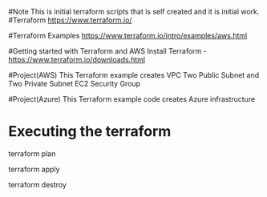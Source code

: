 #Note
This is initial terraform scripts that is self created and it is initial work.
#Terraform
https://www.terraform.io/

#Terraform Examples
https://www.terraform.io/intro/examples/aws.html

#Getting started with Terraform and AWS
Install Terraform - https://www.terraform.io/downloads.html

#Project(AWS)
This Terraform example creates
VPC
Two Public Subnet and Two Private Subnet
EC2
Security Group

#Project(Azure)
This Terraform example code creates Azure infrastructure

# Executing the terraform
terraform plan

terraform apply

terraform destroy


